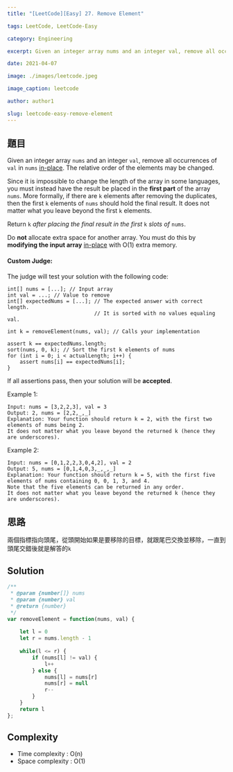 ```yaml
---
title: "[LeetCode][Easy] 27. Remove Element"

tags: LeetCode, LeetCode-Easy

category: Engineering

excerpt: Given an integer array nums and an integer val, remove all occurrences of val in nums in-place. The relative order of the elements may be changed.

date: 2021-04-07

image: ./images/leetcode.jpeg

image_caption: leetcode

author: author1

slug: leetcode-easy-remove-element
---
```


## 題目

Given an integer array `nums` and an integer `val`, remove all occurrences of `val` in `nums` [in-place](https://en.wikipedia.org/wiki/In-place_algorithm). The relative order of the elements may be changed.

Since it is impossible to change the length of the array in some languages, you must instead have the result be placed in the **first part** of the array `nums`. More formally, if there are `k` elements after removing the duplicates, then the first `k` elements of `nums` should hold the final result. It does not matter what you leave beyond the first `k` elements.

Return `k` *after placing the final result in the first* `k` *slots of* `nums`.

Do **not** allocate extra space for another array. You must do this by **modifying the input array** [in-place](https://en.wikipedia.org/wiki/In-place_algorithm) with O(1) extra memory.

#### Custom Judge:

The judge will test your solution with the following code:

```
int[] nums = [...]; // Input array
int val = ...; // Value to remove
int[] expectedNums = [...]; // The expected answer with correct length.
                            // It is sorted with no values equaling val.

int k = removeElement(nums, val); // Calls your implementation

assert k == expectedNums.length;
sort(nums, 0, k); // Sort the first k elements of nums
for (int i = 0; i < actualLength; i++) {
    assert nums[i] == expectedNums[i];
}
```

If all assertions pass, then your solution will be **accepted**.

Example 1:

```
Input: nums = [3,2,2,3], val = 3
Output: 2, nums = [2,2,_,_]
Explanation: Your function should return k = 2, with the first two elements of nums being 2.
It does not matter what you leave beyond the returned k (hence they are underscores).
```

Example 2:

```
Input: nums = [0,1,2,2,3,0,4,2], val = 2
Output: 5, nums = [0,1,4,0,3,_,_,_]
Explanation: Your function should return k = 5, with the first five elements of nums containing 0, 0, 1, 3, and 4.
Note that the five elements can be returned in any order.
It does not matter what you leave beyond the returned k (hence they are underscores).
```

## 思路

兩個指標指向頭尾，從頭開始如果是要移除的目標，就跟尾巴交換並移除，一直到頭尾交錯後就是解答的`k`

## Solution
```javascript
/**
 * @param {number[]} nums
 * @param {number} val
 * @return {number}
 */
var removeElement = function(nums, val) {
    
    let l = 0
    let r = nums.length - 1
    
    while(l <= r) {
        if (nums[l] != val) {
            l++
        } else {
            nums[l] = nums[r]
            nums[r] = null
            r--
        }
    }
    return l
};
```

## Complexity

- Time complexity : O(n)
- Space complexity : O(1)